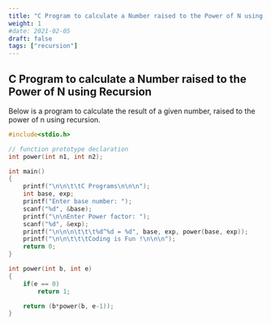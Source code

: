 ```yaml
---
title: "C Program to calculate a Number raised to the Power of N using Recursion"
weight: 1
#date: 2021-02-05
draft: false
tags: ["recursion"]
---
```


## C Program to calculate a Number raised to the Power of N using Recursion

Below is a program to calculate the result of a given number, raised to the power of n using recursion.

```c
#include<stdio.h>

// function prototype declaration
int power(int n1, int n2);

int main()
{
    printf("\n\n\t\tC Programs\n\n\n");
    int base, exp;
    printf("Enter base number: ");
    scanf("%d", &base);
    printf("\n\nEnter Power factor: ");
    scanf("%d", &exp);
    printf("\n\n\n\t\t\t%d^%d = %d", base, exp, power(base, exp));
    printf("\n\n\t\t\tCoding is Fun !\n\n\n");
    return 0;
}

int power(int b, int e)
{
    if(e == 0)
        return 1;

    return (b*power(b, e-1));
}
```
